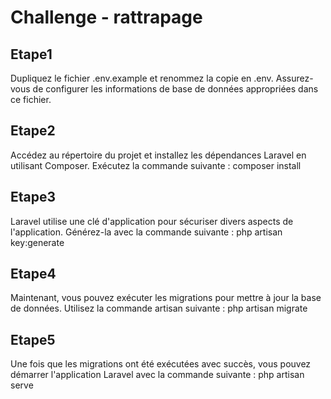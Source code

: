 # Challenge - rattrapage

## Etape1
Dupliquez le fichier .env.example et renommez la copie en .env. Assurez-vous de configurer les informations de base de données appropriées dans ce fichier.

## Etape2
Accédez au répertoire du projet et installez les dépendances Laravel en utilisant Composer. Exécutez la commande suivante :
composer install

## Etape3
Laravel utilise une clé d'application pour sécuriser divers aspects de l'application. Générez-la avec la commande suivante :
php artisan key:generate

## Etape4
Maintenant, vous pouvez exécuter les migrations pour mettre à jour la base de données. Utilisez la commande artisan suivante :
php artisan migrate

## Etape5
Une fois que les migrations ont été exécutées avec succès, vous pouvez démarrer l'application Laravel avec la commande suivante :
php artisan serve 
